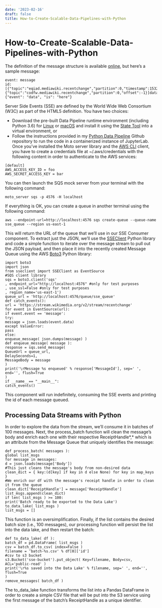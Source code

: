 ```yaml
---
date: '2023-02-16'
draft: false
title: How-to-Create-Scalable-Data-Pipelines-with-Python
---
```


# How-to-Create-Scalable-Data-Pipelines-with-Python

The definition of the message structure is available [online](https://www.mediawiki.org/wiki/Manual:RCFeed), but here’s a sample message:
```
event: message
id: [{"topic":"eqiad.mediawiki.recentchange","partition":0,"timestamp":1532031066001},{"topic":"codfw.mediawiki.recentchange","partition":0,"offset":-1}]data: {"event": "data", "is": "here"}
```
Server Side Events (SSE) are defined by the World Wide Web Consortium (W3C) as part of the HTML5 definition.
You have two choices:
- Download the pre-built Data Pipeline runtime environment (including Python 3.6) for [Linux](https://platform.activestate.com/Pizza-Team/Data-Pipeline/distributions?utm_source=activestate.com&utm_medium=referral&utm_content=blog-how-to-create-scalable-data-pipelines-python&utm_campaign=user-acquisition) or [macOS](https://platform.activestate.com/Pizza-Team/Data-Pipeline-Mac/distributions?utm_source=activestate.com&utm_medium=referral&utm_content=blog-how-to-create-scalable-data-pipelines-python&utm_campaign=user-acquisition) and install it using the [State Tool](https://platform.activestate.com/dev-tools?utm_source=activestate.com&utm_medium=referral&utm_content=blog-how-to-create-scalable-data-pipelines-python&utm_campaign=user-acquisition) into a virtual environment, or
- Follow the instructions provided in my [Python Data Pipeline](https://github.com/nickmancol/python_data_pipeline) Github repository to run the code in a containerized instance of JupyterLab.
Once you’ve installed the Moto server library and the [AWS CLI](https://aws.amazon.com/es/cli/) client, you have to create a credentials file at ~/.aws/credentials with the following content in order to authenticate to the AWS services:
```
[default]
AWS_ACCESS_KEY_ID = foo
AWS_SECRET_ACCESS_KEY = bar
```
You can then launch the SQS mock server from your terminal with the following command:
```
moto_server sqs -p 4576 -H localhost
```
If everything is OK, you can create a queue in another terminal using the following command:
```
aws --endpoint-url=http://localhost:4576 sqs create-queue --queue-name sse_queue --region us-east-1
```
This will return the URL of the queue that we’ll use in our SSE Consumer component.
To extract just the JSON, we’ll use the [SSEClient](https://pypi.org/project/sseclient/) Python library and code a simple function to iterate over the message stream to pull out the JSON payload, and then place it into the recently created Message Queue using the AWS [Boto3](https://boto3.amazonaws.com/v1/documentation/api/latest/index.html) Python library:
```
import boto3
import json
from sseclient import SSEClient as EventSource
#SQS client library
sqs = boto3.client('sqs'
, endpoint_url="http://localhost:4576" #only for test purposes
, use_ssl=False #only for test purposes
, region_name='us-east-1')
queue_url = 'http://localhost:4576/queue/sse_queue'
def catch_events():
url = 'https://stream.wikimedia.org/v2/stream/recentchange'
for event in EventSource(url):
if event.event == 'message':
try:
message = json.loads(event.data)
except ValueError:
pass
else:
enqueue_message( json.dumps(message) )
def enqueue_message( message ):
response = sqs.send_message(
QueueUrl = queue_url,
DelaySeconds=1,
MessageBody = message
)
print('\rMessage %s enqueued' % response['MessageId'], sep=' ', end='', flush=True
)
if __name__== "__main__":
catch_events()
```
This component will run indefinitely, consuming the SSE events and printing the id of each message queued.
## Processing Data Streams with Python
In order to explore the data from the stream, we’ll consume it in batches of 100 messages.
Next, the process_batch function will clean the message’s body and enrich each one with their respective ReceiptHandle*,* which is an attribute from the Message Queue that uniquely identifies the message:
```
def process_batch( messages ):
global list_msgs
for message in messages:
d = json.loads(message['Body'])
#This just cleans the message's body from non-desired data
clean_dict = { key:(d[key] if key in d else None) for key in map_keys }
#We enrich our df with the message's receipt handle in order to clean it from the queue
clean_dict['ReceiptHandle'] = message['ReceiptHandle']
list_msgs.append(clean_dict)
if len( list_msgs ) >= 100:
print('Batch ready to be exported to the Data Lake')
to_data_lake( list_msgs )
list_msgs = []
```
This function is an oversimplification.
Finally, if the list contains the desired batch size (i.e., 100 messages), our processing function will persist the list into the data lake, and then restart the batch:
```
def to_data_lake( df ):
batch_df = pd.DataFrame( list_msgs )
csv = batch_df.to_csv( index=False )
filename = 'batch-%s.csv' % df[0]['id']
#csv to s3 bucket
s3.Bucket('sse-bucket').put_object( Key=filename, Body=csv, ACL='public-read' )
print('\r%s saved into the Data Lake' % filename, sep=' ', end='', flush=True
)
remove_messages( batch_df )
```
The to_data_lake function transforms the list into a Pandas DataFrame in order to create a simple CSV file that will be put into the S3 service using the first message of the batch’s ReceiptHandle as a unique identifier.
